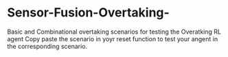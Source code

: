 # Sensor-Fusion-Overtaking-
Basic and Combinational overtaking scenarios for testing the Overatking RL agent 
Copy paste the scenario in yoyr reset function to test your angent in the corresponding scenario.
